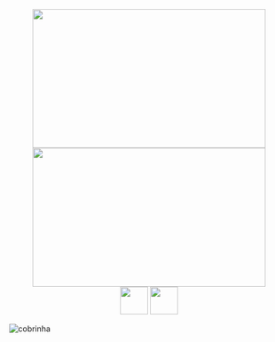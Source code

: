 <div align="center">
<img height="250px" width="420px" src="https://github-readme-stats.vercel.app/api?username=glauberperez&theme=chartreuse-dark&count_private=1&include_all_commits=1&hide_border=1&show_icons=true">
<img height="250px" width="420px" src="https://github-readme-stats.vercel.app/api/top-langs/?username=glauberperez&layout=compact&hide_border=1&theme=chartreuse-dark">
</div>

<div align="center">
<img height="50px" width="50px" src="https://cdn.jsdelivr.net/gh/devicons/devicon/icons/javascript/javascript-original.svg"/>
<img height="50px" width="50px" src="https://cdn.jsdelivr.net/gh/devicons/devicon/icons/linux/linux-original.svg"/>


</div>


![cobrinha](https://raw.githubusercontent.com/glauberperez/glauberperez/output/github-contribution-grid-snake.svg)

